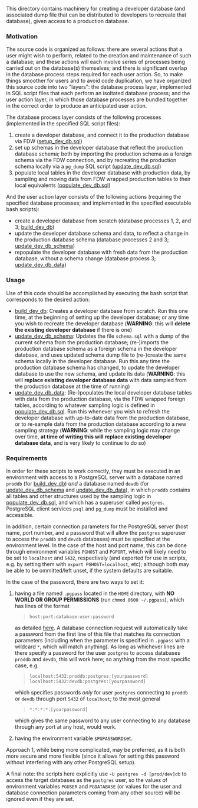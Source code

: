 This directory contains machinery for creating a developer database (and associated dump file that can be distributed to developers to recreate that database), given access to a production database.

### Motivation

The source code is organized as follows: there are several actions that a user might wish to perform, related to the creation and maintenance of such a database; and these actions will each involve series of processes being carried out on the database(s) themselves; and there is significant overlap in the database process steps required for each user action. So, to make things smoother for users and to avoid code duplication, we have organized this source code into two "layers": the database process layer, implemented in SQL script files that each perform an isoltated database process; and the user action layer, in which those database processes are bundled together in the correct order to produce an anticipated user action.

The database process layer consists of the following processes (implemented in the specified SQL script files):
1. create a developer database, and connect it to the production database via FDW ([setup_dev_db.sql](scripts/sql/dev_db/setup_dev_db.sql))
2. set up schemas in the developer database that reflect the production database schema; both by importing the production schema as a foreign schema via the FDW connection, and by recreating the production schema locally via a `pg_dump` SQL script ([update_dev_db.sql](scripts/sql/dev_db/update_dev_db.sql))
3. populate local tables in the developer database with production data, by sampling and moving data from FDW wrapped production tables to their local equivalents ([populate_dev_db.sql](scripts/sql/dev_db/populate_dev_db.sql))

And the user action layer consists of the following actions (requiring the specified database processes; and implemented in the specified executable bash scripts):
* create a developer database from scratch (database processes 1, 2, and 3; [build_dev_db](scripts/sql/dev_db/build_dev_db))
* update the developer database schema and data, to reflect a change in the production database schema (database processes 2 and 3; [update_dev_db_schema](scripts/sql/dev_db/update_dev_db_schema))
* repopulate the developer database with fresh data from the production database, without a schema change (database process 3; [update_dev_db_data](scripts/sql/dev_db/update_dev_db_data))

### Usage

Use of this code should be accomplished by executing the bash script that corresponds to the desired action:
* [build_dev_db](scripts/sql/dev_db/build_dev_db): Creates a developer database from scratch. Run this one time, at the beginning of setting up the developer database; or any time you wish to recreate the developer database (**WARNING**: this will **delete the existing developer database** if there is one)
* [update_dev_db_schema](scripts/sql/dev_db/update_dev_db_schema): Updates the file `schema.sql` with a dump of the current schema from the production database; (re-)imports the production database schema as a foreign schema in the developer database, and uses updated schema dump file to (re-)create the same schema locally in the developer database. Run this any time the production database schema has changed, to update the developer database to use the new schema, and update its data (**WARNING**: this will **replace existing developer database data** with data sampled from the production database at the time of running)
* [update_dev_db_data](scripts/sql/dev_db/update_dev_db_data): (Re-)populates the local developer database tables with data from the production database, via the FDW wrapped foreign tables, according to whatever sampling logic is defined in [populate_dev_db.sql](scripts/sql/dev_db/populate_dev_db.sql). Run this whenever you wish to refresh the developer database with up-to-date data from the production database, or to re-sample data from the production database according to a new sampling strategy (**WARNING**: while the sampling logic may change over time, **at time of writing this will replace existing developer database data**, and is very likely to continue to do so)

### Requirements

In order for these scripts to work correctly, they must be executed in an environment with access to a PostgreSQL server with a database named `proddb` (for [build_dev_db](scripts/sql/dev_db/build_dev_db)) _and_ a database named `devdb` (for [update_dev_db_schema](scripts/sql/dev_db/update_dev_db_schema) and [update_dev_db_data](scripts/sql/dev_db/update_dev_db_data)), in which `proddb` contains all tables and other structures used by the sampling logic in [populate_dev_db.sql](scripts/sql/dev_db/populate_dev_db.sql), and which has a superuser called `postgres`. PostgreSQL client services `psql` and `pg_dump` must be installed and accessible.

In addition, certain connection parameters for the PostgreSQL server (host name, port number, and a password that will allow the `postgres` superuser to access the `proddb` and `devdb` databases) must be specified at the environment level. In the case of the host and port name, this can be done through environment variables `PGHOST` and `PGPORT`, which will likely need to be set to `localhost` and `5432`, respectively (and exported for use in scripts, e.g. by setting them with `export PGHOST=localhost`, etc); although both may be able to be ommitted/left unset, if the system defaults are suitable.

In the case of the password, there are two ways to set it:
1. having a file named `.pgpass` located in the `HOME` directory, with **NO WORLD OR GROUP PERMISSIONS** (run `chmod 0600 ~/.pgpass`), which has lines of the format

   >  `host:port:database:user:password`

    as detailed [here](https://www.postgresql.org/docs/current/libpq-pgpass.html). A database connection request will automatically take a password from the first line of this file that matches its connection parameters (including when the parameter is specified in `.pgpass` with a wildcard `*`, which will match anything). As long as whichever lines are there specify a password for the user `postgres` to access databases `proddb` and `devdb`, this will work here; so anything from the most specific case, e.g.

    >  `localhost:5432:proddb:postgres:[yourpassword]`  
    `localhost:5432:devdb:postgres:[yourpassword]`

    which specifies passwords _only_ for user `postgres` connecting to `proddb` or `devdb` through port `5432` of `localhost`; to the most general

   >  `*:*:*:*:[yourpassword]`

    which gives the same password to any user connecting to any database through any port at any host, would work.

2. having the environment variable `$PGPASSWORD`set.

Approach 1, while being more complicated, may be preferred, as it is both more secure and more flexible (since it allows for setting this password without interfering with any other PostgreSQL setup).

A final note: the scripts here explicitly use `-U postgres -d [prod/dev]db` to access the target databases as the `postgres` user, so the values of environment variables `PGUSER` and `PGDATABASE` (or values for the user and database connection parameters coming from any other source) will be ignored even if they are set.